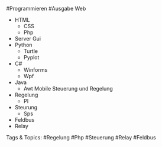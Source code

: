  #Programmieren #Ausgabe Web 
  - HTML 
    - CSS 
    - Php
  - Server
 Gui 
  - Python 
    - Turtle 
    - Pyplot
  - C#
    - Winforms
    - Wpf
  - Java 
    - Awt
 Mobile
 Steuerung und Regelung 
  - Regelung
    - PI 
  - Steurung
    - Sps
  - Feldbus
  - Relay

   Tags & Topics:
   #Regelung
   #Php
   #Steuerung
   #Relay
   #Feldbus